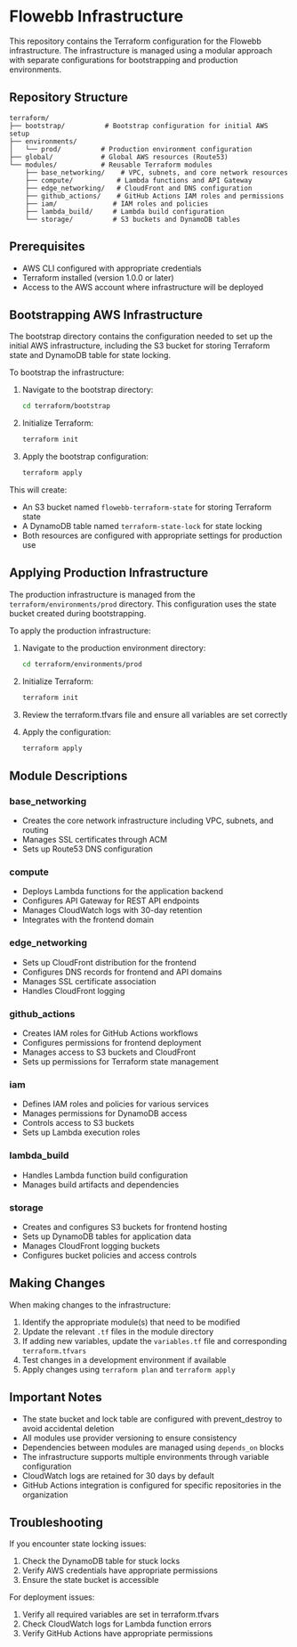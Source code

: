 # Flowebb Infrastructure

This repository contains the Terraform configuration for the Flowebb infrastructure. The infrastructure is managed using a modular approach with separate configurations for bootstrapping and production environments.

## Repository Structure

```
terraform/
├── bootstrap/          # Bootstrap configuration for initial AWS setup
├── environments/
│   └── prod/          # Production environment configuration
├── global/            # Global AWS resources (Route53)
└── modules/           # Reusable Terraform modules
    ├── base_networking/    # VPC, subnets, and core network resources
    ├── compute/           # Lambda functions and API Gateway
    ├── edge_networking/   # CloudFront and DNS configuration
    ├── github_actions/    # GitHub Actions IAM roles and permissions
    ├── iam/              # IAM roles and policies
    ├── lambda_build/     # Lambda build configuration
    └── storage/          # S3 buckets and DynamoDB tables
```

## Prerequisites

- AWS CLI configured with appropriate credentials
- Terraform installed (version 1.0.0 or later)
- Access to the AWS account where infrastructure will be deployed

## Bootstrapping AWS Infrastructure

The bootstrap directory contains the configuration needed to set up the initial AWS infrastructure, including the S3 bucket for storing Terraform state and DynamoDB table for state locking.

To bootstrap the infrastructure:

1. Navigate to the bootstrap directory:
   ```bash
   cd terraform/bootstrap
   ```

2. Initialize Terraform:
   ```bash
   terraform init
   ```

3. Apply the bootstrap configuration:
   ```bash
   terraform apply
   ```

This will create:
- An S3 bucket named `flowebb-terraform-state` for storing Terraform state
- A DynamoDB table named `terraform-state-lock` for state locking
- Both resources are configured with appropriate settings for production use

## Applying Production Infrastructure

The production infrastructure is managed from the `terraform/environments/prod` directory. This configuration uses the state bucket created during bootstrapping.

To apply the production infrastructure:

1. Navigate to the production environment directory:
   ```bash
   cd terraform/environments/prod
   ```

2. Initialize Terraform:
   ```bash
   terraform init
   ```

3. Review the terraform.tfvars file and ensure all variables are set correctly

4. Apply the configuration:
   ```bash
   terraform apply
   ```

## Module Descriptions

### base_networking
- Creates the core network infrastructure including VPC, subnets, and routing
- Manages SSL certificates through ACM
- Sets up Route53 DNS configuration

### compute
- Deploys Lambda functions for the application backend
- Configures API Gateway for REST API endpoints
- Manages CloudWatch logs with 30-day retention
- Integrates with the frontend domain

### edge_networking
- Sets up CloudFront distribution for the frontend
- Configures DNS records for frontend and API domains
- Manages SSL certificate association
- Handles CloudFront logging

### github_actions
- Creates IAM roles for GitHub Actions workflows
- Configures permissions for frontend deployment
- Manages access to S3 buckets and CloudFront
- Sets up permissions for Terraform state management

### iam
- Defines IAM roles and policies for various services
- Manages permissions for DynamoDB access
- Controls access to S3 buckets
- Sets up Lambda execution roles

### lambda_build
- Handles Lambda function build configuration
- Manages build artifacts and dependencies

### storage
- Creates and configures S3 buckets for frontend hosting
- Sets up DynamoDB tables for application data
- Manages CloudFront logging buckets
- Configures bucket policies and access controls

## Making Changes

When making changes to the infrastructure:

1. Identify the appropriate module(s) that need to be modified
2. Update the relevant `.tf` files in the module directory
3. If adding new variables, update the `variables.tf` file and corresponding `terraform.tfvars`
4. Test changes in a development environment if available
5. Apply changes using `terraform plan` and `terraform apply`

## Important Notes

- The state bucket and lock table are configured with prevent_destroy to avoid accidental deletion
- All modules use provider versioning to ensure consistency
- Dependencies between modules are managed using `depends_on` blocks
- The infrastructure supports multiple environments through variable configuration
- CloudWatch logs are retained for 30 days by default
- GitHub Actions integration is configured for specific repositories in the organization

## Troubleshooting

If you encounter state locking issues:
1. Check the DynamoDB table for stuck locks
2. Verify AWS credentials have appropriate permissions
3. Ensure the state bucket is accessible

For deployment issues:
1. Verify all required variables are set in terraform.tfvars
2. Check CloudWatch logs for Lambda function errors
3. Verify GitHub Actions have appropriate permissions
